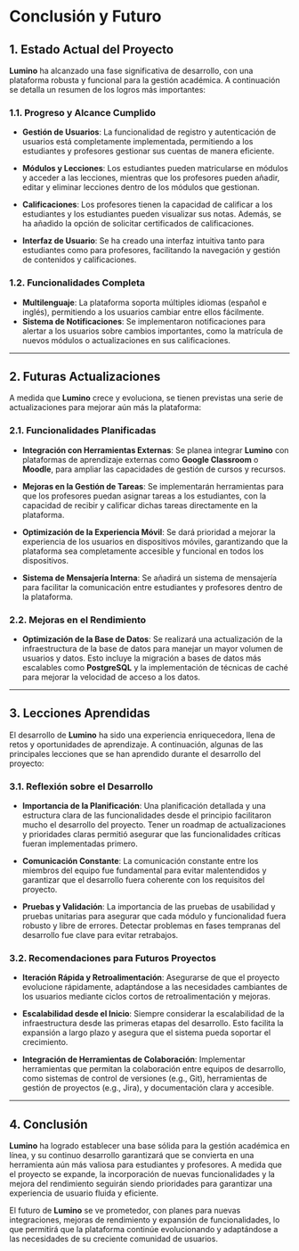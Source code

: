 # Conclusión y Futuro

<!-- El proyecto está en una fase inicial, con la mayoría de las funcionalidades básicas implementadas.

# Futuras Actualizaciones

Implementación de una API RESTful para integrar con otras plataformas.
Mejora de la interfaz de usuario.

### Lecciones Aprendidas

La modularización del código permite un desarrollo más ágil y flexible.
Es importante gestionar adecuadamente las relaciones de base de datos para optimizar el rendimiento. -->

## 1. Estado Actual del Proyecto

**Lumino** ha alcanzado una fase significativa de desarrollo, con una plataforma robusta y funcional para la gestión académica. A continuación se detalla un resumen de los logros más importantes:

### 1.1. Progreso y Alcance Cumplido

- **Gestión de Usuarios**: La funcionalidad de registro y autenticación de usuarios está completamente implementada, permitiendo a los estudiantes y profesores gestionar sus cuentas de manera eficiente.
- **Módulos y Lecciones**: Los estudiantes pueden matricularse en módulos y acceder a las lecciones, mientras que los profesores pueden añadir, editar y eliminar lecciones dentro de los módulos que gestionan.

- **Calificaciones**: Los profesores tienen la capacidad de calificar a los estudiantes y los estudiantes pueden visualizar sus notas. Además, se ha añadido la opción de solicitar certificados de calificaciones.

- **Interfaz de Usuario**: Se ha creado una interfaz intuitiva tanto para estudiantes como para profesores, facilitando la navegación y gestión de contenidos y calificaciones.

### 1.2. Funcionalidades Completa

- **Multilenguaje**: La plataforma soporta múltiples idiomas (español e inglés), permitiendo a los usuarios cambiar entre ellos fácilmente.
- **Sistema de Notificaciones**: Se implementaron notificaciones para alertar a los usuarios sobre cambios importantes, como la matrícula de nuevos módulos o actualizaciones en sus calificaciones.

---

## 2. Futuras Actualizaciones

A medida que **Lumino** crece y evoluciona, se tienen previstas una serie de actualizaciones para mejorar aún más la plataforma:

### 2.1. Funcionalidades Planificadas

- **Integración con Herramientas Externas**: Se planea integrar **Lumino** con plataformas de aprendizaje externas como **Google Classroom** o **Moodle**, para ampliar las capacidades de gestión de cursos y recursos.
- **Mejoras en la Gestión de Tareas**: Se implementarán herramientas para que los profesores puedan asignar tareas a los estudiantes, con la capacidad de recibir y calificar dichas tareas directamente en la plataforma.

- **Optimización de la Experiencia Móvil**: Se dará prioridad a mejorar la experiencia de los usuarios en dispositivos móviles, garantizando que la plataforma sea completamente accesible y funcional en todos los dispositivos.

- **Sistema de Mensajería Interna**: Se añadirá un sistema de mensajería para facilitar la comunicación entre estudiantes y profesores dentro de la plataforma.

### 2.2. Mejoras en el Rendimiento

- **Optimización de la Base de Datos**: Se realizará una actualización de la infraestructura de la base de datos para manejar un mayor volumen de usuarios y datos. Esto incluye la migración a bases de datos más escalables como **PostgreSQL** y la implementación de técnicas de caché para mejorar la velocidad de acceso a los datos.

---

## 3. Lecciones Aprendidas

El desarrollo de **Lumino** ha sido una experiencia enriquecedora, llena de retos y oportunidades de aprendizaje. A continuación, algunas de las principales lecciones que se han aprendido durante el desarrollo del proyecto:

### 3.1. Reflexión sobre el Desarrollo

- **Importancia de la Planificación**: Una planificación detallada y una estructura clara de las funcionalidades desde el principio facilitaron mucho el desarrollo del proyecto. Tener un roadmap de actualizaciones y prioridades claras permitió asegurar que las funcionalidades críticas fueran implementadas primero.

- **Comunicación Constante**: La comunicación constante entre los miembros del equipo fue fundamental para evitar malentendidos y garantizar que el desarrollo fuera coherente con los requisitos del proyecto.

- **Pruebas y Validación**: La importancia de las pruebas de usabilidad y pruebas unitarias para asegurar que cada módulo y funcionalidad fuera robusto y libre de errores. Detectar problemas en fases tempranas del desarrollo fue clave para evitar retrabajos.

### 3.2. Recomendaciones para Futuros Proyectos

- **Iteración Rápida y Retroalimentación**: Asegurarse de que el proyecto evolucione rápidamente, adaptándose a las necesidades cambiantes de los usuarios mediante ciclos cortos de retroalimentación y mejoras.

- **Escalabilidad desde el Inicio**: Siempre considerar la escalabilidad de la infraestructura desde las primeras etapas del desarrollo. Esto facilita la expansión a largo plazo y asegura que el sistema pueda soportar el crecimiento.

- **Integración de Herramientas de Colaboración**: Implementar herramientas que permitan la colaboración entre equipos de desarrollo, como sistemas de control de versiones (e.g., Git), herramientas de gestión de proyectos (e.g., Jira), y documentación clara y accesible.

---

## 4. Conclusión

**Lumino** ha logrado establecer una base sólida para la gestión académica en línea, y su continuo desarrollo garantizará que se convierta en una herramienta aún más valiosa para estudiantes y profesores. A medida que el proyecto se expande, la incorporación de nuevas funcionalidades y la mejora del rendimiento seguirán siendo prioridades para garantizar una experiencia de usuario fluida y eficiente.

El futuro de **Lumino** se ve prometedor, con planes para nuevas integraciones, mejoras de rendimiento y expansión de funcionalidades, lo que permitirá que la plataforma continúe evolucionando y adaptándose a las necesidades de su creciente comunidad de usuarios.
